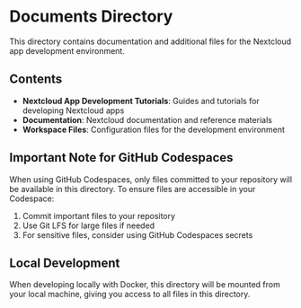 # Documents Directory

This directory contains documentation and additional files for the Nextcloud app development environment.

## Contents

- **Nextcloud App Development Tutorials**: Guides and tutorials for developing Nextcloud apps
- **Documentation**: Nextcloud documentation and reference materials
- **Workspace Files**: Configuration files for the development environment

## Important Note for GitHub Codespaces

When using GitHub Codespaces, only files committed to your repository will be available in this directory. To ensure files are accessible in your Codespace:

1. Commit important files to your repository
2. Use Git LFS for large files if needed
3. For sensitive files, consider using GitHub Codespaces secrets

## Local Development

When developing locally with Docker, this directory will be mounted from your local machine, giving you access to all files in this directory.
